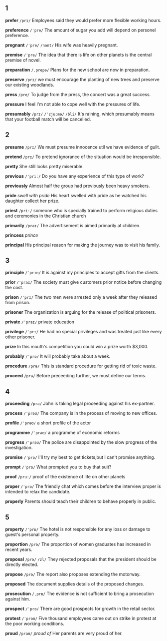 ## 1
**prefer** 
`/prɪ/`
Employees said they would prefer more flexible working hours.

**preference** 
`/ˈpre/`
The amount of sugar you add will depend on personel preference.

**pregnant** 
`/ˈpre/` `/nənt/`
His wife was heavily pregnant.

**premise** 
`/ˈpre/`
The idea that there is life on other planets is the central premise of novel.

**preparation** 
`/ˌprepə/`
Plans for the new school are now in preparation.

**preserve** 
`/prɪ/`
we must encourage the planting of new trees and preserve our existing woodlands.



**press** 
`/pre/`
To judge from the press, the concert was a great success.

**pressure** 
I feel I'm not able to cope well with the pressures of life.

**presumably** 
`/prɪ/` `/ˈzjuːmə/` `/bli/`
It's raining, which presumably means that your football match will be cancelled.

## 2
**presume** 
`/prɪ/`
We must presume innocence util we have evidence of guilt.

**pretend** 
`/prɪ/`
To pretend ignorance of the situation would be irresponsible.

**pretty** 
She still looks pretty miserable.

**previous** 
`/ˈpriː/`
Do you have any experience of this type of work?

**previously** 
Almost half the group had previously been heavy smokers.

**pride** 
*swell with pride*
His heart swelled with pride as he watched his daughter collect her prize.

**priest** 
`/priː/`
someone who is specially trained to perform religious duties and ceremonies in the Christian church

**primarily** 
`/praɪ/`
The advertisement is aimed primarily at children.

**princess** 
*prince*

**principal** 
His principal reason for making the journey was to visit his family.

## 3
**principle** 
`/ˈprɪn/`
It is against my principles to accept gifts from the clients.

**prior** 
`/ˈpraɪ/`
The society must give customers prior notice before changing the cost.

**prison** 
`/ˈprɪ/`
The two men were arrested only a week after they released from prison.

**prisoner** 
The organization is arguing for the release of political prisoners.

**private** 
`/ˈpraɪ/`
private education

**privilege** 
`/ˈprɪ/`
He had no special privileges and was treated just like every other prisoner.

**prize** 
In this mouth's competition you could win a prize worth $3,000.

**probably** 
`/ˈprɒ/`
It will probably take about a week.

**procedure** 
`/prə/`
This is standard procedure for getting rid of toxic waste.

**proceed** 
`/prə/`
Before preceeding further, we must define our terms.

## 4
**proceeding** 
`/prə/`
John is taking legal proceeding against his ex-partner.

**process** 
`/ˈprəʊ/`
The company is in the process of moving to new offices.

**profile** 
`/ˈprəʊ/`
a short profile of the actor

**programme** 
`/ˈprəʊ/`
a programme of economic reforms

**progress** 
`/ˈprəʊ/`
The police are disappointed by the slow progress of the investigation.

**promise** 
`/ˈprɒ/`
I'll try my best to get tickets,but I can't promise anything.

**prompt** 
`/ˈprɒ/`
What prompted you to buy that suit?

**proof** 
`/pruː/`
proof of the existence of life on other planets

**proper** 
`/ˈprɒ/`
The friendly chat which comes before the interview proper is intended to relax the candidate.

**properly** 
Parents should teach their children to behave properly in public.

## 5
**property** 
`/ˈprɒ/`
The hotel is not responsible for any loss or damage to guest's personal property.

**proportion** 
`/prə/`
The proportion of women graduates has increased in recent years.

**proposal** 
`/prə/` `/zl/`
They rejected proposals that the president should be directly elected.

**propose** 
`/prə/`
The report also proposes extending the motorway.

**proposed** 
The document supplies details of the proposed changes.

**prosecution** 
`/ˌprɒ/`
The evidence is not sufficient to bring a prosecution against him.

**prospect** 
`/ˈprɒ/`
There are good prospects for growth in the retail sector.

**protest** 
`/ˈprəʊ/`
Five thousand employees came out on strike in protest at the poor working conditions.

**proud** 
`/praʊ/`
*proud of*
Her parents are very proud of her.